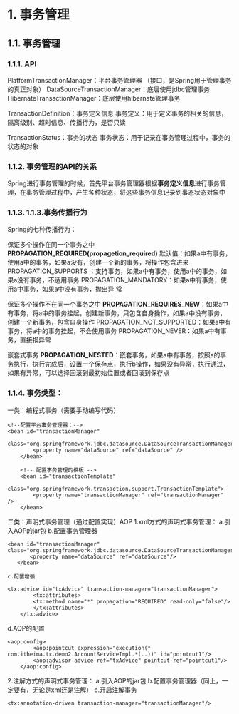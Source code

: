 # 1. 事务管理

## 1.1. 事务管理 
### 1.1.1. API
 PlatformTransactionManager：平台事务管理器
（接口，是Spring用于管理事务的真正对象）
DataSourceTransactionManager：底层使用jdbc管理事务
HibernateTransactionManager：底层使用hibernate管理事务

TransactionDefinition：事务定义信息
事务定义：用于定义事务的相关的信息，隔离级别、超时信息、传播行为，是否只读

 TransactionStatus：事务的状态
事务状态：用于记录在事务管理过程中，事务的状态的对象
### 1.1.2. 事务管理的API的关系
Spring进行事务管理的时候，首先平台事务管理器根据**事务定义信息**进行事务管理，在事务管理过程中，产生各种状态，将这些事务信息记录到事态状态对象中
### 1.1.3. 1.1.3.事务传播行为
Spring的七种传播行为：

保证多个操作在同一个事务之中
**PROPAGATION_REQUIRED(propagetion_required)** 默认值：如果a中有事务，使用a中的事务，如果a没有，创建一个新的事务，将操作包含进来
PROPAGATION_SUPPORTS ：支持事务，如果a中有事务，使用a中的事务，如果a没有事务，不适用事务
PROPAGATION_MANDATORY：如果a中有事务，使用a中事务，如果a中没有事务，抛出异 常

保证多个操作不在同一个事务之中
**PROPAGATION_REQUIRES_NEW**：如果a中有事务，将a中的事务挂起，创建新事务，只包含自身操作，如果a中没有事务，创建一个新事务，包含自身操作
PROPAGATION_NOT_SUPPORTED：如果a中有事务，将a中的事务挂起，不会使用事务
PROPAGATION_NEVER：如果a中有事务，直接报异常

嵌套式事务
**PROPAGATION_NESTED**：嵌套事务，如果a中有事务，按照a的事务执行，执行完成后，设置一个保存点，执行b操作，如果没有异常，执行通过，如果有异常，可以选择回滚到最初始位置或者回滚到保存点
### 1.1.4. 事务类型：
一类：编程式事务（需要手动编写代码）

```
<!--配置平台事务管理器：-->
<bean id="transactionManager"
		class="org.springframework.jdbc.datasource.DataSourceTransactionManager">
		<property name="dataSource" ref="dataSource" />
	</bean>

	<!-- 配置事务管理的模板 -->
	<bean id="transactionTemplate"
		class="org.springframework.transaction.support.TransactionTemplate">
		<property name="transactionManager" ref="transactionManager" />
	</bean>

```

二类：声明式事务管理（通过配置实现）AOP
 1.xml方式的声明式事务管理：
 a.引入AOP的jar包
 b.配置事务管理器
 ```
 <bean id="transactionManager" class="org.springframework.jdbc.datasource.DataSourceTransactionManager">
		<property name="dataSource" ref="dataSource"/>
	</bean>

 ```
 
 	c.配置增强
 	
```
<tx:advice id="txAdvice" transaction-manager="transactionManager">
		<tx:attributes>
		<tx:method name="*" propagation="REQUIRED" read-only="false"/>
		</tx:attributes>
	</tx:advice>
```
d.AOP的配置
```
<aop:config>
		<aop:pointcut expression="execution(* com.itheima.tx.demo2.AccountServiceImpl.*(..))" id="pointcut1"/>
		<aop:advisor advice-ref="txAdvice" pointcut-ref="pointcut1"/>
	</aop:config>
```

 2.注解方式的声明式事务管理：
 a.引入AOP的jar包
 b.配置事务管理器（同上，一定要有，无论是xml还是注解）
 c.开启注解事务
 ```
 <tx:annotation-driven transaction-manager="transactionManager"/>
 ```